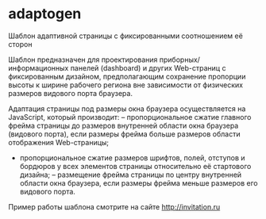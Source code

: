 # adaptogen
Шаблон адаптивной страницы с фиксированными соотношением её сторон

Шаблон предназначен для проектирования приборных/информационных панелей (dashboard) и других Web-страниц с фиксированным дизайном, предполагающим сохранение пропорции высоты к ширине рабочего региона вне зависимости от физических размеров видового порта браузера.

Адаптация страницы под размеры окна браузера осуществляется на JavaScript, который производит:
– пропорциональное сжатие главного фрейма страницы до размеров внутренней области окна браузера (видового порта), если размеры фрейма больше размеров области отображения Web-страницы;
- пропорциональное сжатие размеров шрифтов, полей, отступов и бордюров у всех элементов страницы относительно её стартового дизайна;
– размещение фрейма страницы по центру внутренней области окна браузера, если размеры фрейма меньше размеров его видового порта.

Пример работы шаблона смотрите на сайте <http://invitation.ru>

